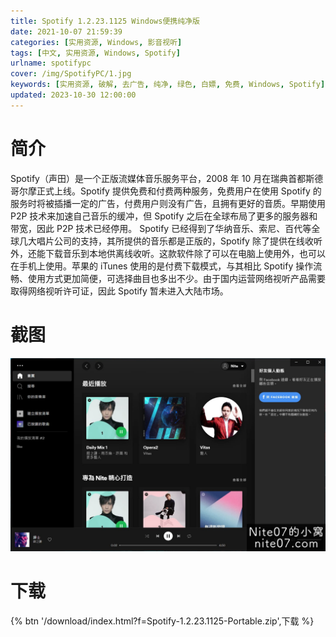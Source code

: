 ```yaml
---
title: Spotify 1.2.23.1125 Windows便携纯净版
date: 2021-10-07 21:59:39
categories: [实用资源, Windows, 影音视听]
tags: [中文, 实用资源, Windows, Spotify]
urlname: spotifypc
cover: /img/SpotifyPC/1.jpg
keywords: [实用资源, 破解, 去广告, 纯净, 绿色, 白嫖, 免费, Windows, Spotify]
updated: 2023-10-30 12:00:00
---
```


# 简介

Spotify（声田）是一个正版流媒体音乐服务平台，2008 年 10 月在瑞典首都斯德哥尔摩正式上线。Spotify 提供免费和付费两种服务，免费用户在使用 Spotify 的服务时将被插播一定的广告，付费用户则没有广告，且拥有更好的音质。早期使用 P2P 技术来加速自己音乐的缓冲，但 Spotify 之后在全球布局了更多的服务器和带宽，因此 P2P 技术已经停用。
Spotify 已经得到了华纳音乐、索尼、百代等全球几大唱片公司的支持，其所提供的音乐都是正版的，Spotify 除了提供在线收听外，还能下载音乐到本地供离线收听。这款软件除了可以在电脑上使用外，也可以在手机上使用。苹果的 iTunes 使用的是付费下载模式，与其相比 Spotify 操作流畅、使用方式更加简便，可选择曲目也多出不少。由于国内运营网络视听产品需要取得网络视听许可证，因此 Spotify 暂未进入大陆市场。

# 截图

![](/img/SpotifyPC/2.jpg)

# 下载

{% btn '/download/index.html?f=Spotify-1.2.23.1125-Portable.zip',下载 %}
